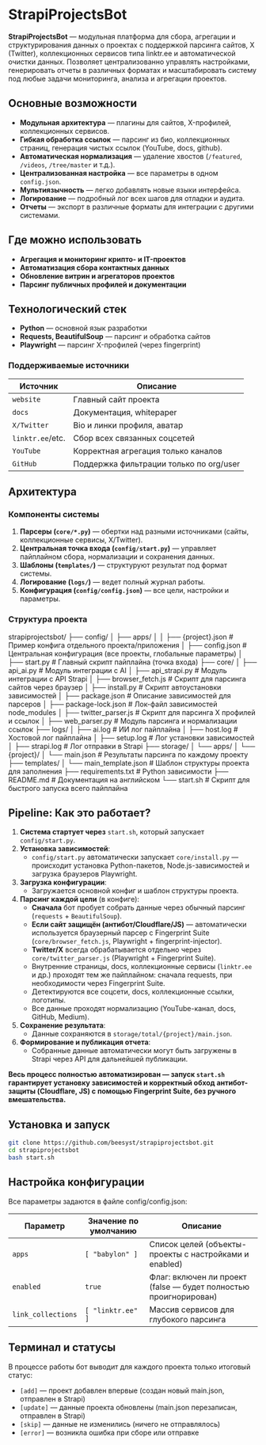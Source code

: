 # StrapiProjectsBot

**StrapiProjectsBot** — модульная платформа для сбора, агрегации и структурирования данных о проектах с поддержкой парсинга сайтов, X (Twitter), коллекционных сервисов типа linktr.ee и автоматической очистки данных. Позволяет централизованно управлять настройками, генерировать отчеты в различных форматах и масштабировать систему под любые задачи мониторинга, анализа и агрегации проектов.

## Основные возможности

- **Модульная архитектура** — плагины для сайтов, X-профилей, коллекционных сервисов.
- **Гибкая обработка ссылок** — парсинг из био, коллекционных страниц, генерация чистых ссылок (YouTube, docs, github).
- **Автоматическая нормализация** — удаление хвостов (`/featured`, `/videos`, `/tree/master` и т.д.).
- **Централизованная настройка** — все параметры в одном `config.json`.
- **Мультиязычность** — легко добавлять новые языки интерфейса.
- **Логирование** — подробный лог всех шагов для отладки и аудита.
- **Отчеты** — экспорт в различные форматы для интеграции с другими системами.

## Где можно использовать

- **Агрегация и мониторинг крипто- и IT-проектов**
- **Автоматизация сбора контактных данных**
- **Обновление витрин и агрегаторов проектов**
- **Парсинг публичных профилей и документации**

## Технологический стек

- **Python** — основной язык разработки
- **Requests, BeautifulSoup** — парсинг и обработка сайтов
- **Playwright** — парсинг X-профилей (через fingerprint)

### Поддерживаемые источники

| Источник          | Описание                                  |
|-------------------|-------------------------------------------|
| `website`         | Главный сайт проекта                      |
| `docs`            | Документация, whitepaper                  |
| `X/Twitter`       | Bio и линки профиля, аватар               |
| `linktr.ee`/etc.  | Сбор всех связанных соцсетей              |
| `YouTube`         | Корректная агрегация только каналов       |
| `GitHub`          | Поддержка фильтрации только по org/user   |

## Архитектура

### Компоненты системы

1. **Парсеры (`core/*.py`)** — обертки над разными источниками (сайты, коллекционные сервисы, X/Twitter).
2. **Центральная точка входа (`config/start.py`)** — управляет пайплайном сбора, нормализации и сохранения данных.
3. **Шаблоны (`templates/`)** — структуруют результат под формат системы.
4. **Логирование (`logs/`)** — ведет полный журнал работы.
5. **Конфигурация (`config/config.json`)** — все цели, настройки и параметры.

### Структура проекта

strapiprojectsbot/
├── config/
│   ├── apps/
│   │   ├── {project}.json         # Пример конфига отдельного проекта/приложения
│   ├── config.json                # Центральная конфигурация (все проекты, глобальные параметры)
│   ├── start.py                   # Главный скрипт пайплайна (точка входа)
├── core/
│   ├── api_ai.py                  # Модуль интеграции с AI
│   ├── api_strapi.py              # Модуль интеграции с API Strapi
│   ├── browser_fetch.js           # Скрипт для парсинга сайтов через браузер
│   ├── install.py                 # Скрипт автоустановки зависимостей
│   ├── package.json               # Описание зависимостей для парсеров
│   ├── package-lock.json          # Лок-файл зависимостей node_modules
│   ├── twitter_parser.js          # Скрипт для парсинга X профилей и ссылок
│   ├── web_parser.py              # Модуль парсинга и нормализации ссылок
├── logs/
│   ├── ai.log                     # ИИ лог пайплайна
│   ├── host.log                   # Хостовой лог пайплайна
│   ├── setup.log                  # Лог установки зависимостей
│   ├── strapi.log                 # Лог отправки в Strapi
├── storage/
│   └── apps/
│       └── {project}/
│           └── main.json          # Результаты парсинга по каждому проекту
├── templates/
│   └── main_template.json         # Шаблон структуры проекта для заполнения
├── requirements.txt               # Python зависимости
├── README.md                      # Документация на английском
└── start.sh                       # Скрипт для быстрого запуска всего пайплайна

## Pipeline: Как это работает?

1. **Система стартует через** `start.sh`, который запускает `config/start.py`.
2. **Установка зависимостей**:
   * `config/start.py` автоматически запускает `core/install.py` — происходит установка Python-пакетов, Node.js-зависимостей и загрузка браузеров Playwright.
3. **Загрузка конфигурации**:
   * Загружается основной конфиг и шаблон структуры проекта.
4. **Парсинг каждой цели** (в конфиге):
   * **Сначала** бот пробует собрать данные через обычный парсинг (`requests` + `BeautifulSoup`).
   * **Если сайт защищён (антибот/Cloudflare/JS)** — автоматически используется браузерный парсер с Fingerprint Suite (`core/browser_fetch.js`, Playwright + fingerprint-injector).
   * **Twitter/X** всегда обрабатывается отдельно через `core/twitter_parser.js` (Playwright + Fingerprint Suite).
   * Внутренние страницы, docs, коллекционные сервисы (`linktr.ee` и др.) проходят тем же пайплайном: сначала requests, при необходимости через Fingerprint Suite.
   * Детектируются все соцсети, docs, коллекционные ссылки, логотипы.
   * Все данные проходят нормализацию (YouTube-канал, docs, GitHub, Medium).
5. **Сохранение результата**:
   * Данные сохраняются в `storage/total/{project}/main.json`.
6. **Формирование и публикация отчета**:
   * Собранные данные автоматически могут быть загружены в Strapi через API для дальнейшей публикации.

**Весь процесс полностью автоматизирован — запуск `start.sh` гарантирует установку зависимостей и корректный обход антибот-защиты (Cloudflare, JS) с помощью Fingerprint Suite, без ручного вмешательства.**

## Установка и запуск

```bash
git clone https://github.com/beesyst/strapiprojectsbot.git
cd strapiprojectsbot
bash start.sh
```

## Настройка конфигурации
Все параметры задаются в файле config/config.json:

| Параметр   | Значение по умолчанию | Описание                                                     |
|------------|-----------------------|--------------------------------------------------------------|
| `apps`     | `[ "babylon" ]`       | Список целей (объекты-проекты с настройками и enabled)       |
| `enabled`  | `true`                | Флаг: включен ли проект (false — будет полностью проигнорирован) |
| `link_collections` | `[ "linktr.ee" ]` | Массив сервисов для глубокого парсинга                 |

## Терминал и статусы

В процессе работы бот выводит для каждого проекта только итоговый статус:

- `[add]` — проект добавлен впервые (создан новый main.json, отправлен в Strapi)
- `[update]` — данные проекта обновлены (main.json перезаписан, отправлен в Strapi)
- `[skip]` — данные не изменились (ничего не отправлялось)
- `[error]` — возникла ошибка при сборе или отправке

